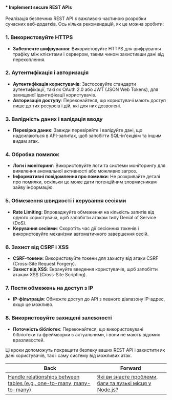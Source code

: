 #### * Implement secure REST APIs

Реалізація безпечних REST API є важливою частиною розробки сучасних веб-додатків. Ось кілька рекомендацій, як це можна зробити:

### 1. Використовуйте HTTPS

- **Забезпечте шифрування**: Використовуйте HTTPS для шифрування трафіку між клієнтами і сервером, таким чином захистивши дані від перехоплення.

### 2. Аутентифікація і авторизація

- **Аутентифікація користувачів**: Застосовуйте стандарти аутентифікації, такі як OAuth 2.0 або JWT (JSON Web Tokens), для захищеної ідентифікації користувачів.
- **Авторизація доступу**: Переконайтеся, що користувачі мають доступ лише до тих ресурсів і дій, які для них дозволені.

### 3. Валідність даних і валідація вводу

- **Перевірка даних**: Завжди перевіряйте і валідуйте дані, що надсилаються в API-запитах, щоб запобігти SQL-ін'єкціям та іншим видам атак.

### 4. Обробка помилок

- **Логи і моніторинг**: Використовуйте логи та системи моніторингу для виявлення аномальної активності або можливих загроз.
- **Інформативні повідомлення про помилки**: Не розкривайте деталі про помилки, оскільки це може дати потенційним зловмисникам зайву інформацію.

### 5. Обмеження швидкості і керування сесіями

- **Rate Limiting**: Впроваджуйте обмеження на кількість запитів від одного користувача, щоб запобігти атакам типу Denial of Service (DoS).
- **Керування сесіями**: Скоротіть час дії сесіонних токенів і використовуйте механізми автоматичного завершення сесій.

### 6. Захист від CSRF і XSS

- **CSRF-токени**: Використовуйте токени для захисту від атаки CSRF (Cross-Site Request Forgery).
- **Захист від XSS**: Екрануйте введення користувачів, щоб запобігти атакам XSS (Cross-Site Scripting).

### 7. Пости обмежень на доступ з IP

- **IP-фільтрація**: Обмежте доступ до API з певного діапазону IP-адрес, якщо це можливо.

### 8. Використовуйте захищені залежності

- **Поточність бібліотек**: Переконайтеся, що використовувані бібліотеки та фреймворки є актуальними, і вони не мають відомих вразливостей.

Ці кроки допоможуть покращити безпеку ваших REST API і захистити як дані користувачів, так і саму систему від можливих атак.

| Back | Forward |
|---|---|
| [Handle relationships between tables (e.g., one-to-many, many-to-many)](/ua/middle/database/handle-relationships-between-tables.md)  | [Які ви знаєте проблеми, баги та вузькі місця у Node.js?](/ua/strong-middle/questions-for-a-systems-programmer/what-issues-and-bugs-are-you-familiar-with-in-nodejs.md) |